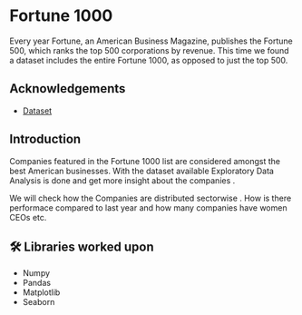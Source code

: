
# Fortune 1000 

Every year Fortune, an American Business Magazine, publishes the Fortune 500, which ranks the top 500 corporations by revenue. This time we found a dataset includes the entire Fortune 1000, as opposed to just the top 500.
## Acknowledgements

 - [Dataset](https://www.kaggle.com/winston56/fortune-500-data-2021)

  
## Introduction

Companies featured in the Fortune 1000 list are considered amongst the best American businesses. With the dataset available Exploratory Data Analysis is done and get more insight about the companies .

We will check how the Companies are distributed sectorwise . How is there performace compared to last year and how many companies have women CEOs etc.
## 🛠 Libraries worked upon
- Numpy
- Pandas
- Matplotlib
- Seaborn

  
